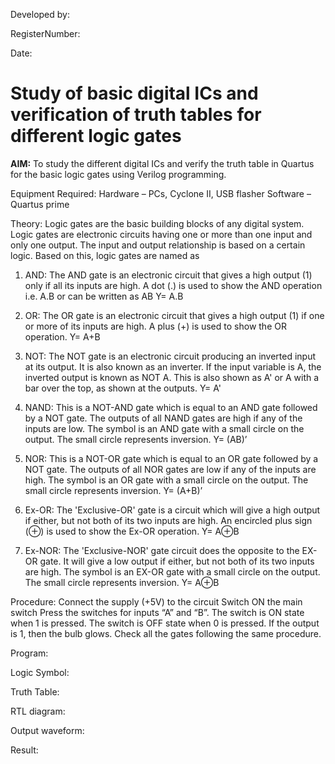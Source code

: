 Developed by: 

RegisterNumber:

Date:

# **Study of basic digital ICs and verification of truth tables for different logic gates**

**AIM:** To study the different digital ICs and verify the truth table in Quartus for the basic logic gates using Verilog programming.

Equipment Required: Hardware – PCs, Cyclone II, USB flasher Software – Quartus prime 

Theory: Logic gates are the basic building blocks of any digital system. Logic gates are electronic circuits having one or more than one input and only one output. The input and output relationship is based on a certain logic. Based on this, logic gates are named as

1. AND: The AND gate is an electronic circuit that gives a high output (1) only if all its inputs are high. A dot (.) is used to show the AND operation i.e. A.B or can be written as AB
Y= A.B

2. OR: The OR gate is an electronic circuit that gives a high output (1) if one or more of its inputs are high. A plus (+) is used to show the OR operation.
Y= A+B

3. NOT: The NOT gate is an electronic circuit producing an inverted input at its output. It is also known as an inverter. If the input variable is A, the inverted output is known as NOT A. This is also shown as A' or A with a bar over the top, as shown at the outputs.
Y= A'

4. NAND: This is a NOT-AND gate which is equal to an AND gate followed by a NOT gate. The outputs of all NAND gates are high if any of the inputs are low. The symbol is an AND gate with a small circle on the output. The small circle represents inversion.
Y= (AB)’

5. NOR: This is a NOT-OR gate which is equal to an OR gate followed by a NOT gate. The outputs of all NOR gates are low if any of the inputs are high. The symbol is an OR gate with a small circle on the output. The small circle represents inversion.
Y= (A+B)’

6. Ex-OR: The 'Exclusive-OR' gate is a circuit which will give a high output if either, but not both of its two inputs are high. An encircled plus sign (⊕) is used to show the Ex-OR operation.
Y= A⊕B

7. Ex-NOR: The 'Exclusive-NOR' gate circuit does the opposite to the EX-OR gate. It will give a low output if either, but not both of its two inputs are high. The symbol is an EX-OR gate with a small circle on the output. The small circle represents inversion.
Y= A⊕B

Procedure:
Connect the supply (+5V) to the circuit Switch ON the main switch Press the switches for inputs “A” and “B”. The switch is ON state when 1 is pressed. The switch is OFF state when 0 is pressed. If the output is 1, then the bulb glows. Check all the gates following the same procedure.

Program:

Logic Symbol:

Truth Table:

RTL diagram:

Output waveform:

Result: 
